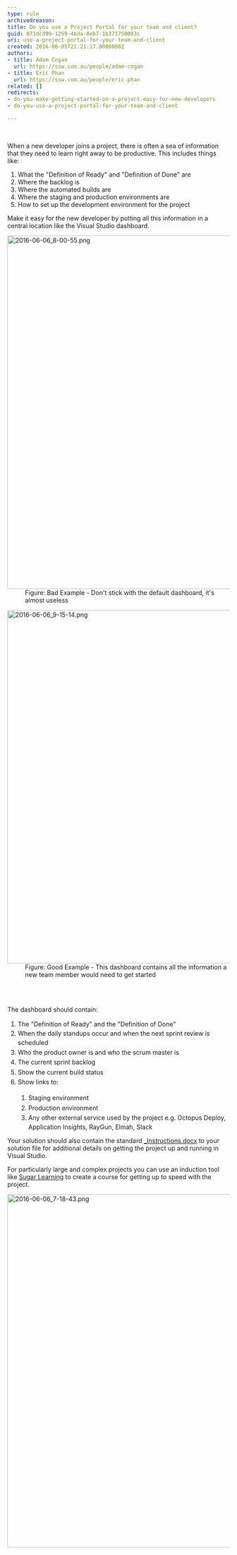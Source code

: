 ```yaml
---
type: rule
archivedreason: 
title: Do you use a Project Portal for your team and client?
guid: 073dcd99-1259-4bda-8eb7-1b371750083c
uri: use-a-project-portal-for-your-team-and-client
created: 2016-06-05T21:21:17.0000000Z
authors:
- title: Adam Cogan
  url: https://ssw.com.au/people/adam-cogan
- title: Eric Phan
  url: https://ssw.com.au/people/eric-phan
related: []
redirects:
- do-you-make-getting-started-on-a-project-easy-for-new-developers
- do-you-use-a-project-portal-for-your-team-and-client

---
```



​
<p>When a new developer joins a project, there is often a sea of information that they need to learn right away to be productive. This includes things like&#58; </p><ol><li>What the &quot;Definition of Ready&quot; and &quot;Definition of Done&quot; are<br></li><li>Where the backlog is</li><li>Where the automated builds are</li><li>Where the staging and production environments are</li><li>How to set up the development environment for the project</li></ol><p>Make it easy for the new developer by putting all this information in a central location like the Visual Studio dashboard.<br></p><dl class="badImage"><dt><img src="/SiteAssets/do-you-make-getting-started-on-a-project-easy-for-new-developers/2016-06-06_8-00-55.png" alt="2016-06-06_8-00-55.png" style="width&#58;800px;" /><br></dt><dd>​​​Figure&#58; Bad Example - Don't stick with the default dashboard, it's almost useless​​​​</dd></dl><dl class="goodImage"><dt>
      <img src="/SiteAssets/do-you-make-getting-started-on-a-project-easy-for-new-developers/2016-06-06_9-15-14.png" alt="2016-06-06_9-15-14.png" style="width&#58;800px;" /> 
   </dt><dd>Figure&#58; ​Good Example - This dashboard contains all the information a new team member would need to get started<br></dd></dl>
<br><excerpt class='endintro'></excerpt><br>
<p>The dashboard should contain&#58;</p><ol><li>
      <span style="line-height&#58;1.6;">The &quot;Definition of Ready&quot; and the &quot;Definition of Done&quot;</span></li><li>
      <span style="line-height&#58;1.6;"><span style="line-height&#58;20.8px;">W</span><span style="line-height&#58;20.8px;">hen the daily standups occur and when the next sprint review is scheduled</span><span style="line-height&#58;20.8px;">​​</span><br></span></li><li>
      <span style="line-height&#58;1.6;">Who the product owner is&#160;and who the scrum master is</span></li><li>
      <span style="line-height&#58;1.6;">The current sprint backlog</span></li><li>
      <span style="line-height&#58;1.6;">Show the current build status</span></li><li>
      <span style="line-height&#58;1.6;">Show links to&#58;</span></li><ol><li>
         <span style="line-height&#58;1.6;">​​Staging environment</span></li><li>
         <span style="line-height&#58;1.6;">Production environment</span></li><li>
         <span style="line-height&#58;1.6;">Any other external service used by the project e.g. Octopus Deploy, Application Insights, RayGun, Elmah, Slack</span></li></ol></ol><p>Your solution should also contain the standard 
   <a href="/Pages/DoYouMakeInstructions.aspx">_Instructions.docx</a> to your solution file for additional details on getting the project up and running in Visual Studio.</p><p>For particularly large and complex projects you can use an induction tool like 
   <a href="https&#58;//www.sugarlearning.com/">Sugar Learning</a>&#160;to create a course for getting up to speed with the project.</p><dl class="image"><dt><img src="/SiteAssets/do-you-make-getting-started-on-a-project-easy-for-new-developers/2016-06-06_7-18-43.png" alt="2016-06-06_7-18-43.png" style="width&#58;800px;" /></dt></dl>​<br>


